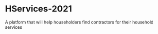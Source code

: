 # HServices-2021
 A platform that will help householders find contractors for their household services
